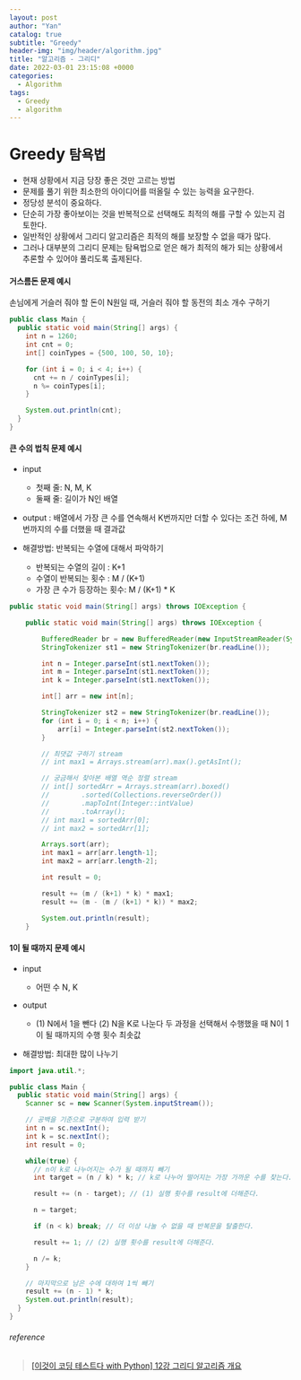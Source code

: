 ```yaml
---
layout: post
author: "Yan"
catalog: true
subtitle: "Greedy"
header-img: "img/header/algorithm.jpg"
title: "알고리즘 - 그리디"
date: 2022-03-01 23:15:08 +0000
categories:
  - Algorithm
tags:
  - Greedy
  - algorithm
---
```


# Greedy `탐욕법`

- 현재 상황에서 지금 당장 좋은 것만 고르는 방법
- 문제를 풀기 위한 최소한의 아이디어를 떠올릴 수 있는 능력을 요구한다.
- 정당성 분석이 중요하다.
- 단순히 가장 좋아보이는 것을 반복적으로 선택해도 최적의 해를 구할 수 있는지 검토한다.
- 일반적인 상황에서 그리디 알고리즘은 최적의 해를 보장할 수 없을 때가 많다.
- 그러나 대부분의 그리디 문제는 탐욕법으로 얻은 해가 최적의 해가 되는 상황에서 추론할 수 있어야 풀리도록 출제된다.

#### 거스름돈 문제 예시

손님에게 거슬러 줘야 할 돈이 N원일 때, 거슬러 줘야 할 동전의 최소 개수 구하기

```java
public class Main {
  public static void main(String[] args) {
    int n = 1260;
    int cnt = 0;
    int[] coinTypes = {500, 100, 50, 10};

    for (int i = 0; i < 4; i++) {
      cnt += n / coinTypes[i];
      n %= coinTypes[i];
    }

    System.out.println(cnt);
  }
}
```

#### 큰 수의 법칙 문제 예시

- input
  - 첫째 줄: N, M, K
  - 둘째 줄: 길이가 N인 배열
- output : 배열에서 가장 큰 수를 연속해서 K번까지만 더할 수 있다는 조건 하에, M번까지의 수를 더했을 때 결과값

- 해결방법: 반복되는 수열에 대해서 파악하기
  - 반복되는 수열의 길이 : K+1
  - 수열이 반복되는 횟수 : M / (K+1)
  - 가장 큰 수가 등장하는 횟수: M / (K+1) \* K

```java
public static void main(String[] args) throws IOException {

    public static void main(String[] args) throws IOException {

        BufferedReader br = new BufferedReader(new InputStreamReader(System.in));
        StringTokenizer st1 = new StringTokenizer(br.readLine());

        int n = Integer.parseInt(st1.nextToken());
        int m = Integer.parseInt(st1.nextToken());
        int k = Integer.parseInt(st1.nextToken());

        int[] arr = new int[n];

        StringTokenizer st2 = new StringTokenizer(br.readLine());
        for (int i = 0; i < n; i++) {
            arr[i] = Integer.parseInt(st2.nextToken());
        }

        // 최댓값 구하기 stream
        // int max1 = Arrays.stream(arr).max().getAsInt();

        // 궁금해서 찾아본 배열 역순 정렬 stream
        // int[] sortedArr = Arrays.stream(arr).boxed()
        //        .sorted(Collections.reverseOrder())
        //        .mapToInt(Integer::intValue)
        //        .toArray();
        // int max1 = sortedArr[0];
        // int max2 = sortedArr[1];

        Arrays.sort(arr);
        int max1 = arr[arr.length-1];
        int max2 = arr[arr.length-2];

        int result = 0;

        result += (m / (k+1) * k) * max1;
        result += (m - (m / (k+1) * k)) * max2;

        System.out.println(result);
    }
```

#### 1이 될 때까지 문제 예시

- input
  - 어떤 수 N, K
- output

  - (1) N에서 1을 뺀다 (2) N을 K로 나눈다 두 과정을 선택해서 수행했을 때 N이 1이 될 때까지의 수행 횟수 최솟값

- 해결방법: 최대한 많이 나누기

```java
import java.util.*;

public class Main {
  public static void main(String[] args) {
    Scanner sc = new Scanner(System.inputStream());

    // 공백을 기준으로 구분하여 입력 받기
    int n = sc.nextInt();
    int k = sc.nextInt();
    int result = 0;

    while(true) {
      // n이 k로 나누어지는 수가 될 때까지 빼기
      int target = (n / k) * k; // k로 나누어 떨어지는 가장 가까운 수를 찾는다.

      result += (n - target); // (1) 실행 횟수를 result에 더해준다.

      n = target;

      if (n < k) break; // 더 이상 나눌 수 없을 때 반복문을 탈출한다.

      result += 1; // (2) 실행 횟수를 result에 더해준다.

      n /= k;
    }

    // 마지막으로 남은 수에 대하여 1씩 빼기
    result += (n - 1) * k;
    System.out.println(result);
  }
}
```

###### reference

> [[이것이 코딩 테스트다 with Python] 12강 그리디 알고리즘 개요](https://youtu.be/5OYlS2QQMPA)
